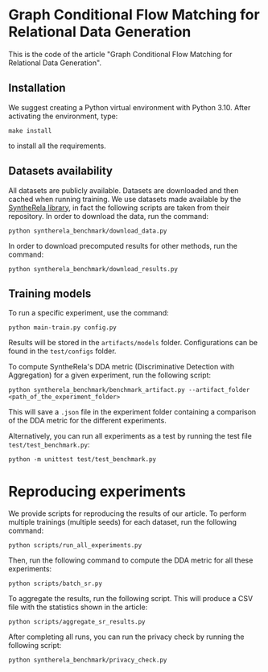 # Graph Conditional Flow Matching for Relational Data Generation
This is the code of the article "Graph Conditional Flow Matching for Relational Data Generation". 

## Installation
We suggest creating a Python virtual environment with Python 3.10. After activating the environment, type:
```
make install
```
to install all the requirements.

## Datasets availability
All datasets are publicly available.
Datasets are downloaded and then cached when running training.
We use datasets made available by the [SyntheRela library](https://github.com/martinjurkovic/syntherela?tab=readme-ov-file), in fact the following scripts are taken from their repository.
In order to download the data, run the command:
```
python syntherela_benchmark/download_data.py
```
In order to download precomputed results for other methods, run the command:
```
python syntherela_benchmark/download_results.py
```

## Training models
To run a specific experiment, use the command:
```
python main-train.py config.py
```
Results will be stored in the `artifacts/models` folder. Configurations can be found in the `test/configs` folder.

To compute SyntheRela's DDA metric (Discriminative Detection with Aggregation) for a given experiment, run the following script:
```
python syntherela_benchmark/benchmark_artifact.py --artifact_folder <path_of_the_experiment_folder>
```
This will save a `.json` file in the experiment folder containing a comparison of the DDA metric for the different experiments.

Alternatively, you can run all experiments as a test by running the test file `test/test_benchmark.py`:
```
python -m unittest test/test_benchmark.py
```

# Reproducing experiments

We provide scripts for reproducing the results of our article. To perform multiple trainings (multiple seeds) for each dataset, run the following command:

```
python scripts/run_all_experiments.py
```

Then, run the following command to compute the DDA metric for all these experiments:

```
python scripts/batch_sr.py
```

To aggregate the results, run the following script. This will produce a CSV file with the statistics shown in the article:

```
python scripts/aggregate_sr_results.py
```

After completing all runs, you can run the privacy check by running the following script:
```
python syntherela_benchmark/privacy_check.py
```
